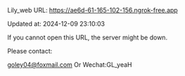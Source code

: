 Lily_web URL: https://ae6d-61-165-102-156.ngrok-free.app

Updated at: 2024-12-09 23:10:03

If you cannot open this URL, the server might be down.

Please contact: 

goley04@foxmail.com Or Wechat:GL_yeaH